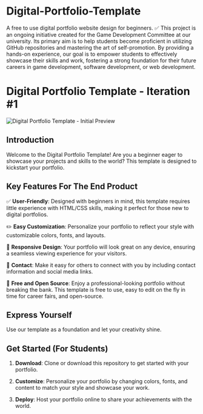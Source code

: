 # Digital-Portfolio-Template
A free to use digital portfolio website design for beginners. ✅
This project is an ongoing initiative created for the Game Development Committee at our university. Its primary aim is to help students become proficient in utilizing GitHub repositories and mastering the art of self-promotion. By providing a hands-on experience, our goal is to empower students to effectively showcase their skills and work, fostering a strong foundation for their future careers in game development, software development, or web development.

# Digital Portfolio Template - Iteration #1
![Digital Portfolio Template - Initial Preview](https://github.com/Klovach/Digital-Portfolio-Template/assets/113477921/3a5beed5-38d0-4818-8600-5eac0f487082)

## Introduction

Welcome to the Digital Portfolio Template! Are you a beginner eager to showcase your projects and skills to the world? This template is designed to kickstart your portfolio. 

## Key Features For The End Product 

✅ **User-Friendly**: Designed with beginners in mind, this template requires little experience with HTML/CSS skills, making it perfect for those new to digital portfolios.

✏️ **Easy Customization**: Personalize your portfolio to reflect your style with customizable colors, fonts, and layouts. 

📱 **Responsive Design**: Your portfolio will look great on any device, ensuring a seamless viewing experience for your visitors. 

📧 **Contact**: Make it easy for others to connect with you by including contact information and social media links.

💸 **Free and Open Source**: Enjoy a professional-looking portfolio without breaking the bank. This template is free to use, easy to edit on the fly in time for career fairs, and open-source.

## Express Yourself

Use our template as a foundation and let your creativity shine. 

## Get Started (For Students)

1. **Download**: Clone or download this repository to get started with your portfolio.

2. **Customize**: Personalize your portfolio by changing colors, fonts, and content to match your style and showcase your work.

3. **Deploy**: Host your portfolio online to share your achievements with the world.
